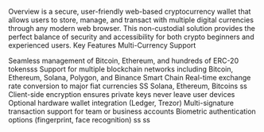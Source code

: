 Overview  is a secure, user-friendly web-based cryptocurrency wallet that allows users to store, manage, and transact with multiple digital currencies through any modern web browser. This non-custodial solution provides the perfect balance of security and accessibility for both crypto beginners and experienced users.
Key Features
Multi-Currency Support

Seamless management of Bitcoin, Ethereum, and hundreds of ERC-20 tokensss
Support for multiple blockchain networks including Bitcoin, Ethereum, Solana, Polygon, and Binance Smart Chain
Real-time exchange rate conversion to major fiat currencies
SS
Solana, Ethereum, Bitcoins
ss
Client-side encryption ensures private keys never leave user devices
Optional hardware wallet integration (Ledger, Trezor)
Multi-signature transaction support for team or business accounts
Biometric authentication options (fingerprint, face recognition)
ss
ss

